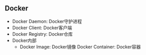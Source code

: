 ## Docker

* Docker Daemon: Docker守护进程
* Docker Client: Docker客户端
* Docker Registry: Docker仓库
* Docker内部
    * Docker Image: Docker镜像
    Docker Container: Docker容器
